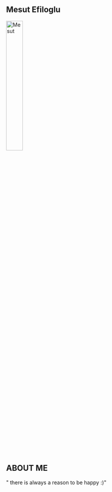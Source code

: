 ## Mesut Efiloglu 
<img src="https://user-images.githubusercontent.com/50662174/59839587-1ece9580-9351-11e9-9931-4920a5be929d.jpeg" alt="Mesut" width="30%"> <br>
## ABOUT ME
" there is always a reason to be happy :)"
